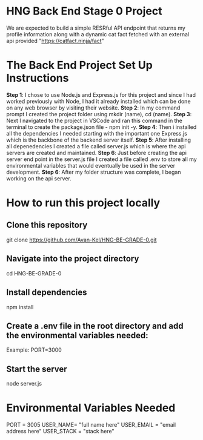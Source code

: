 # HNG Back End Stage 0 Project 
We are expected to build a simple RESRful API endpoint that returns my profile information along with a dynamic cat fact fetched with an external api provided "https://catfact.ninja/fact"


# The Back End Project Set Up Instructions
**Step 1**: I chose to use Node.js and Express.js for this project and since I had worked previously with Node, I had it already installed which can be done on any web browser by visiting their website.
**Step 2**: In my command prompt I created the project folder using mkdir (name), cd (name). 
**Step 3**: Next I navigated to the project in VSCode and ran this command in the terminal to create the package.json file - npm init -y.
**Step 4**: Then i installed all the dependencies I needed starting with the important one Express.js which is the backbone of the backend server itself.
**Step 5**: After installing all depenedencies I created a file called server.js which is where the api servers are created and maintained.
**Step 6**: Just before creating the api server end point in the server.js file I created a file called .env to store all my environmental variables that would eventually be used in the server development.
**Step 6**: After my folder structure was complete, I began working on the api server.


# How to run this project locally
## Clone this repository
git clone https://github.com/Avan-Kel/HNG-BE-GRADE-0.git

## Navigate into the project directory
cd HNG-BE-GRADE-0

## Install dependencies
npm install

## Create a .env file in the root directory and add the environmental variables needed:
Example: PORT=3000

## Start the server
node server.js


# Environmental Variables Needed
PORT = 3005
USER_NAME= "full name here"
USER_EMAIL = "email address here"
USER_STACK = "stack here"
